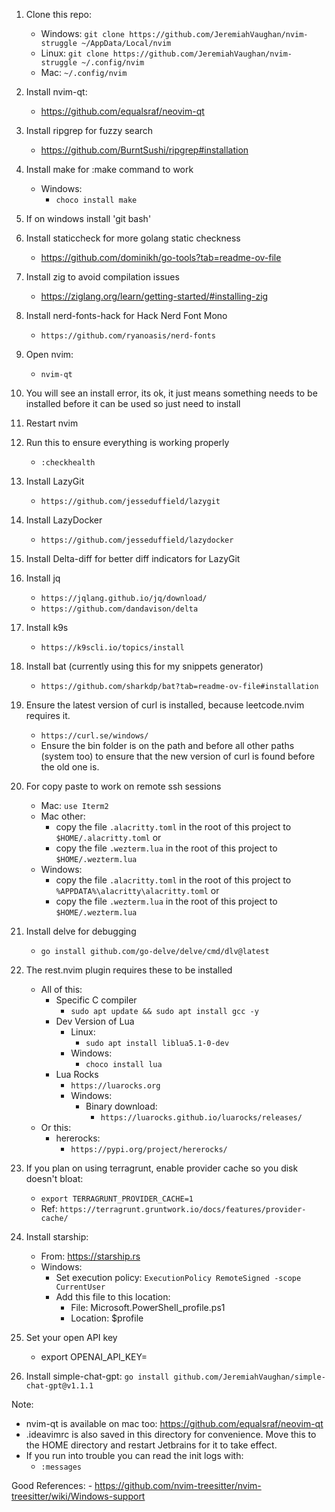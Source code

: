 1. Clone this repo:
    - Windows:
        `git clone https://github.com/JeremiahVaughan/nvim-struggle ~/AppData/Local/nvim`
    - Linux:
        `git clone https://github.com/JeremiahVaughan/nvim-struggle ~/.config/nvim`
    - Mac:
        `~/.config/nvim`
2. Install nvim-qt:
    - https://github.com/equalsraf/neovim-qt
3. Install ripgrep for fuzzy search
    - https://github.com/BurntSushi/ripgrep#installation
4. Install make for :make command to work
    - Windows:
        - `choco install make`
5. If on windows install 'git bash'
6. Install staticcheck for more golang static checkness
    - https://github.com/dominikh/go-tools?tab=readme-ov-file 
7. Install zig to avoid compilation issues
    - https://ziglang.org/learn/getting-started/#installing-zig
8. Install nerd-fonts-hack for Hack Nerd Font Mono
    - `https://github.com/ryanoasis/nerd-fonts`
9. Open nvim:
    - `nvim-qt`
10. You will see an install error, its ok, it just means something needs to be installed before it can be used so just need to install
11. Restart nvim
12. Run this to ensure everything is working properly
    - `:checkhealth`
13. Install LazyGit
    - `https://github.com/jesseduffield/lazygit`
14. Install LazyDocker
    - `https://github.com/jesseduffield/lazydocker`
15. Install Delta-diff for better diff indicators for LazyGit
16. Install jq
    - `https://jqlang.github.io/jq/download/`
    - `https://github.com/dandavison/delta`
17. Install k9s
    - `https://k9scli.io/topics/install`
18. Install bat (currently using this for my snippets generator)
    - `https://github.com/sharkdp/bat?tab=readme-ov-file#installation`
19. Ensure the latest version of curl is installed, because leetcode.nvim requires it.
    - `https://curl.se/windows/`
    - Ensure the bin folder is on the path and before all other paths (system too) to ensure that the new version of curl is found before the old one is.

20. For copy paste to work on remote ssh sessions
    - Mac: `use Iterm2`
    - Mac other:
        - copy the file `.alacritty.toml` in the root of this project to `$HOME/.alacritty.toml`
            or
        - copy the file `.wezterm.lua` in the root of this project to `$HOME/.wezterm.lua`
    - Windows:
        - copy the file `.alacritty.toml` in the root of this project to `%APPDATA%\alacritty\alacritty.toml`
            or
        - copy the file `.wezterm.lua` in the root of this project to `$HOME/.wezterm.lua`
21. Install delve for debugging
    - `go install github.com/go-delve/delve/cmd/dlv@latest`
22. The rest.nvim plugin requires these to be installed
    - All of this:
        - Specific C compiler
            - `sudo apt update && sudo apt install gcc -y`
        - Dev Version of Lua
            - Linux:
                - `sudo apt install liblua5.1-0-dev`
            - Windows:
                - `choco install lua`
        - Lua Rocks
            - `https://luarocks.org`
            - Windows:
                - Binary download:
                    - `https://luarocks.github.io/luarocks/releases/`
    - Or this:
        - hererocks:
            - `https://pypi.org/project/hererocks/`
23. If you plan on using terragrunt, enable provider cache so you disk doesn't bloat:
    - `export TERRAGRUNT_PROVIDER_CACHE=1`
    - Ref: `https://terragrunt.gruntwork.io/docs/features/provider-cache/`
24. Install starship:
    - From: https://starship.rs
    - Windows:
        - Set execution policy:
        `ExecutionPolicy RemoteSigned -scope CurrentUser`
        - Add this file to this location:
            - File: Microsoft.PowerShell_profile.ps1
            - Location: $profile
25. Set your open API key
    - export OPENAI_API_KEY=<key here>
26. Install simple-chat-gpt:
    `go install github.com/JeremiahVaughan/simple-chat-gpt@v1.1.1`


Note:
- nvim-qt is available on mac too: https://github.com/equalsraf/neovim-qt
- .ideavimrc is also saved in this directory for convenience. Move this to the HOME directory and restart Jetbrains for it to take effect.
- If you run into trouble you can read the init logs with:
    - `:messages`

Good References:
    - https://github.com/nvim-treesitter/nvim-treesitter/wiki/Windows-support


